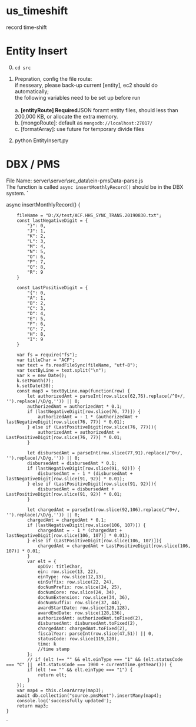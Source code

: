 # us_timeshift
record time-shift 

# Entity Insert
0. `cd src` <br/>
   
1. Prepration, config the file route: <br/>
   if nesseary, please back-up current [entity], ec2 should do automatically;<br/>
   the following variables need to be set up before run <br/><br/>
   a. **[entityRoute] Required**JSON foramt entity files, should less than 200,000 KB, or allocate the extra memory. <br/>
   b. [mongoRoute]: default as `mongodb://localhost:27017/`<br/>
   c. [formatArray]: use future for temporary divide files<br/>
2. python EntityInsert.py


# DBX / PMS 
File Name: server\server\src\_data\ein-pmsData-parse.js <br/>
The function is called `async insertMonthlyRecord()` should be in the DBX system. 
`    

async insertMonthlyRecord() {

        fileName = "D:/X/test/ACF.HHS_SYNC_TRANS.20190830.txt";
        const lastNegativeDigit = {
            "}": 0,
            "J": 1,
            "K": 2,
            "L": 3,
            "M": 4,
            "N": 5,
            "O": 6, 
            "P": 7,
            "Q": 8,
            "R": 9
        }

        const LastPositiveDigit = {
            "{": 0, 
            "A": 1,
            "B": 2,
            "C": 3, 
            "D": 4,
            "E": 5, 
            "F": 6, 
            "G": 7,
            "H": 8,
            "I": 9
        }

        var fs = require("fs");
        var titleChar = "ACF";
        var text = fs.readFileSync(fileName, "utf-8");
        var textByLine = text.split("\n");
        var k = new Date();
        k.setMonth(7);
        k.setDate(30);
        const map3 = textByLine.map(function(row) {
            let authorizedAmt = parseInt(row.slice(62,76).replace(/^0+/, '').replace(/\D/g,'')) || 0;
            authorizedAmt = authorizedAmt * 0.1;
            if (lastNegativeDigit[row.slice(76, 77)]) {
                authorizedAmt = - 1 * (authorizedAmt + lastNegativeDigit[row.slice(76, 77)] * 0.01);
            } else if (LastPositiveDigit[row.slice(76, 77)]){
                authorizedAmt = authorizedAmt + LastPositiveDigit[row.slice(76, 77)] * 0.01;
            }

            let disbursedAmt = parseInt(row.slice(77,91).replace(/^0+/, '').replace(/\D/g,'')) || 0;
            disbursedAmt = disbursedAmt * 0.1;
            if (lastNegativeDigit[row.slice(91, 92)]) {
                disbursedAmt = - 1 * (disbursedAmt + lastNegativeDigit[row.slice(91, 92)] * 0.01);
            } else if (LastPositiveDigit[row.slice(91, 92)]){
                disbursedAmt = disbursedAmt + LastPositiveDigit[row.slice(91, 92)] * 0.01;
            }

            let chargedAmt = parseInt(row.slice(92,106).replace(/^0+/, '').replace(/\D/g,'')) || 0;
            chargedAmt = chargedAmt * 0.1;
            if (lastNegativeDigit[row.slice(106, 107)]) {
                chargedAmt = - 1 * (chargedAmt + lastNegativeDigit[row.slice(106, 107)] * 0.01);
            } else if (LastPositiveDigit[row.slice(106, 107)]){
                chargedAmt = chargedAmt + LastPositiveDigit[row.slice(106, 107)] * 0.01;
            }
            var elt = {
                opDiv: titleChar,
                ein: row.slice(13, 22),
                einType: row.slice(12,13), 
                einSuffix: row.slice(22, 24), 
                docNumPrefix: row.slice(24, 25), 
                docNumCore: row.slice(24, 34), 
                docNumExtension: row.slice(34, 36), 
                docNumSuffix: row.slice(37, 44),
                awardStartDate: row.slice(120,128), 
                awardEndDate: row.slice(128,136), 
                authorizedAmt: authorizedAmt.toFixed(2),
                disbursedAmt: disbursedAmt.toFixed(2),
                chargedAmt: chargedAmt.toFixed(2),
                fiscalYear: parseInt(row.slice(47,51)) || 0, 
                statusCode: row.slice(119,120), 
                time: k
                //time stamp
            };
            // if (elt !== "" && elt.einType === "1" && (elt.statusCode === "C" ||  elt.statusCode === 1900 + currentTime.getYear())) {
            if (elt !== "" && elt.einType === "1") {
                return elt;
            }
        });
        var map4 = this.clearArray(map3);
        await db.collection("source.pmsMont").insertMany(map4);
        console.log('successfully updated');
        return map3;
    }
  `
